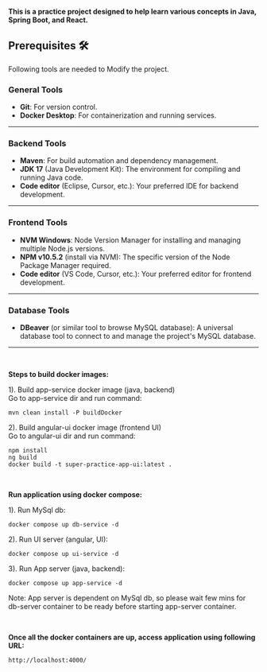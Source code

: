 <b>This is a practice project designed to help learn various concepts in Java, Spring Boot, and React.</b>

## Prerequisites 🛠️

Following tools are needed to Modify the project.

### General Tools
* **Git**: For version control.
* **Docker Desktop**: For containerization and running services.

---

### Backend Tools
* **Maven**: For build automation and dependency management.
* **JDK 17** (Java Development Kit): The environment for compiling and running Java code.
* **Code editor** (Eclipse, Cursor, etc.): Your preferred IDE for backend development.

---

### Frontend Tools
* **NVM Windows**: Node Version Manager for installing and managing multiple Node.js versions.
* **NPM v10.5.2** (install via NVM): The specific version of the Node Package Manager required.
* **Code editor** (VS Code, Cursor, etc.): Your preferred editor for frontend development.

---

### Database Tools
* **DBeaver** (or similar tool to browse MySQL database): A universal database tool to connect to and manage the project's MySQL database.

---

&nbsp;

<b>Steps to build docker images:</b>

1). Build app-service docker image (java, backend) </br>
Go to app-service dir and run command:
````
mvn clean install -P buildDocker
````

2). Build angular-ui docker image (frontend UI) </br>
Go to angular-ui dir and run command: 
````
npm install
ng build
docker build -t super-practice-app-ui:latest .
````

&nbsp;
&nbsp;

<b>Run application using docker compose:</b> </br>

1). Run MySql db:
````
docker compose up db-service -d
````

2). Run UI server (angular, UI):
````
docker compose up ui-service -d
````

3). Run App server (java, backend):
````
docker compose up app-service -d
````

Note: App server is dependent on MySql db, so please wait few mins for db-server container to be ready before starting app-server container.

&nbsp;
&nbsp;

<b>Once all the docker containers are up, access application using following URL:</b> </br>
````
http://localhost:4000/
````

